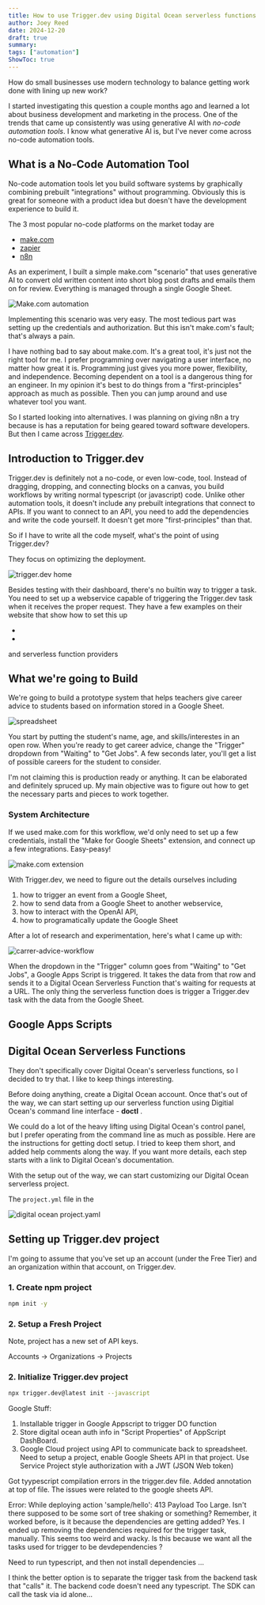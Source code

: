 ```yaml
---
title: How to use Trigger.dev using Digital Ocean serverless functions.
author: Joey Reed
date: 2024-12-20
draft: true
summary:     
tags: ["automation"]
ShowToc: true
---
```


How do small businesses use modern technology to balance getting work done with lining up new work?  

I started investigating this question a couple months ago and learned a lot about business development and 
marketing in the process.  One of the trends that came up consistently was using generative AI with 
*no-code automation tools*.  I know what generative AI is, but I've never come across no-code automation tools.

## What is a No-Code Automation Tool

No-code automation tools let you build software systems by graphically combining prebuilt "integrations" without programming.  Obviously this is 
great for someone with a product idea but doesn't have the development experience to build it.    

The 3 most popular no-code platforms on the market today are  

* [make.com](https://www.make.com/en)
* [zapier](https://zapier.com/)
* [n8n](https://n8n.io/)

As an experiment, I built a simple make.com "scenario" that uses generative AI to convert old written content into short blog post drafts and emails them on for review.  Everything is managed through a single Google Sheet.

![Make.com automation](./figures/make_automation.png)

Implementing this scenario was very easy.  The most tedious part was setting up the credentials and authorization.  But this isn't make.com's fault; that's always a pain.

I have nothing bad to say about make.com.  It's a great tool, it's just not the right tool for me.  I prefer programming over navigating a user interface, no matter how great it is.  Programming just gives you more power, flexibility, and independence.  Becoming dependent on a tool is a dangerous thing for an engineer.  In my opinion it's best to do things from a "first-principles" approach as much as possible.  Then you can jump around and use whatever tool you want.                 

So I started looking into alternatives.  I was planning on giving n8n a try because is has a reputation for being geared toward software developers.  But then I came across [Trigger.dev](https://trigger.dev/).    

## Introduction to Trigger.dev 

Trigger.dev is definitely not a no-code, or even low-code, tool.  Instead of dragging, dropping, and connecting blocks on a canvas, you build workflows by 
writing normal typescript (or javascript) code.  Unlike other automation tools, it doesn't include any prebuilt integrations that connect to APIs.  If you want to connect to an API, you need to add the dependencies and write the code yourself.  It doesn't get more "first-principles" than that.

So if I have to write all the code myself, what's the point of using Trigger.dev?  


They focus on optimizing the deployment.    

![trigger.dev home](./figures/trigger-dot-dev-home-annotated.png)


Besides testing with their dashboard, there's no builtin way to trigger a task.  You need to set up a webservice capable of triggering the Trigger.dev task when it receives the proper request.  They have a few examples on their website that show how to set this up 

*
*

and serverless function providers


## What we're going to Build

We're going to build a prototype system that helps teachers give career advice to students based on information stored in a Google Sheet. 

![spreadsheet](./figures/spreadsheet.png)

You start by putting the student's name, age, and skills/interestes in an open row.  When you're ready to get career advice, change the "Trigger" dropdown from "Waiting" to "Get Jobs".  A few seconds later, you'll get a list of possible careers for the student to consider.        

I'm not claiming this is production ready or anything.  It can be elaborated and definitely spruced up.  My main objective was to figure out how to get the necessary parts and pieces to work together.

### System Architecture

If we used make.com for this workflow, we'd only need to set up a few credentials, install the "Make for Google Sheets" extension, and connect up a few integrations.  Easy-peasy!

![make.com extension](./figures/make-dot-com-extension.png)

With Trigger.dev, we need to figure out the details ourselves including 

1. how to trigger an event from a Google Sheet,
2. how to send data from a Google Sheet to another webservice,
3. how to interact with the OpenAI API,
4. how to programatically update the Google Sheet 

After a lot of research and experimentation, here's what I came up with:

![carrer-advice-workflow](./figures/career-advice-flow.png)
  
When the dropdown in the "Trigger" column goes from "Waiting" to "Get Jobs", a Google Apps Script is triggered.  It
takes the data from that row and sends it to a Digital Ocean Serverless Function that's waiting for requests at a URL.  The only 
thing the serverless function does is trigger a Trigger.dev task with the data from the Google Sheet.   

## Google Apps Scripts

## Digital Ocean Serverless Functions


They don't specifically cover Digital Ocean's serverless functions, so I decided to try that.  I like to keep things interesting.    

Before doing anything, create a Digital Ocean account.  Once that's out of the way, we can start setting up our serverless function using 
Digitial Ocean's command line interface - **doctl** .  

We could do a lot of the heavy lifting using Digital Ocean's control panel, but I prefer operating from the command line as much as possible.  Here are the instructions for getting doctl setup.  I tried to keep them short, and added help comments along the way.  If you want more details, each step starts with a link to Digital Ocean's documentation. 

With the setup out of the way, we can start customizing our Digital Ocean serverless project.  

The `project.yml` file in the 

![digital ocean project.yaml](./figures/digital-ocean-yaml.png)

## Setting up Trigger.dev project

I'm going to assume that you've set up an account (under the Free Tier) and an organization within that account, on Trigger.dev.  

### 1. Create npm project

```sh
npm init -y
```

### 2. Setup a Fresh Project

Note, project has a new set of API keys. 

Accounts -> Organizations -> Projects

### 2. Initialize Trigger.dev project 

```sh
npx trigger.dev@latest init --javascript
```






Google Stuff:
1. Installable trigger in Google Appscript to trigger DO function
2. Store digital ocean auth info in "Script Properties" of AppScript DashBoard.
3. Google Cloud project using API to communicate back to spreadsheet.  Need to setup a project, enable Google Sheets API in that project.  Use Service Project style authorization with a JWT (JSON Web token)


Got tyypescript compilation errors in the trigger.dev file.  Added annotation at top of file.  The issues were related to the google sheets API.

Error: While deploying action 'sample/hello': 413 Payload Too Large.  Isn't there supposed to be some sort of tree shaking or something?
Remember, it worked before, is it because the dependencies are getting added?  Yes. I ended up removing the dependencies required for the trigger task, manually.
This seems too weird and wacky.  Is this because we want all the tasks used for trigger to be devdependencies ?  

Need to run typescript, and then not install dependencies ...

I think the better option is to separate the trigger task from the backend task that "calls" it.  The backend code doesn't need any typescript.  The SDK can 
call the task via id alone...
